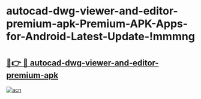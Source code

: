 # autocad-dwg-viewer-and-editor-premium-apk-Premium-APK-Apps-for-Android-Latest-Update-!mmmng

# <h2><a href="https://sz872y.esa.edu.pl?title=autocad-dwg-viewer-and-editor-premium-apk&ref=mmmng">🔗👉 🔴 autocad-dwg-viewer-and-editor-premium-apk</a></h2>

[![acn](https://github.com/user-attachments/assets/0f9c940e-d8b0-45ae-aac7-cd30a18b3e1c)](https://sz872y.esa.edu.pl?title=autocad-dwg-viewer-and-editor-premium-apk&ref=mmmng)

